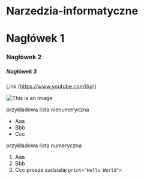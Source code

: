 # Narzedzia-informatyczne
# Nagłówek 1
### Nagłówek 2
##### Nagłówek 3
Link [https://www.youtube.com](url)

![This is an image](https://myoctocat.com/assets/images/base-octocat.svg)

przykładowa lista nienumeryczna
- Aaa
- Bbb
- Ccc

przykładowa lista numeryczna
1. Aaa
2. Bbb
3. Ccc
prosze zadzialaj
`print<"Hello World">`
